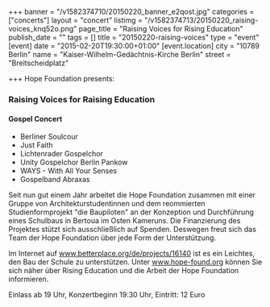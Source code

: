+++
banner = "/v1582374710/20150220_banner_e2qost.jpg"
categories = ["concerts"]
layout = "concert"
listimg = "/v1582374713/20150220_raising-voices_knq52o.png"
page_title = "Raising Voices for Rising Education"
publish_date = ""
tags = []
title = "20150220-raising-voices"
type = "event"
[event]
date = "2015-02-20T19:30:00+01:00"
[event.location]
city = "10789 Berlin"
name = "Kaiser-Wilhelm-Gedächtnis-Kirche Berlin"
street = "Breitscheidplatz"

+++
Hope Foundation presents: 

### Raising Voices for Raising Education

#### Gospel Concert

* Berliner Soulcour
* Just Faith
* Lichtenrader Gospelchor
* Unity Gospelchor Berlin Pankow
* WAYS - With All Your Senses
* Gospelband Abraxas

Seit nun gut einem Jahr arbeitet die Hope Foundation zusammen mit einer Gruppe von Architekturstudentinnen und dem reommierten Studienformprojekt "die Baupiloten" an der Konzeption und Durchführung eines Schulbaus in Bertoua im Osten Kameruns. Die Finanzierung des Projektes stützt sich ausschließlich auf Spenden. Deswegen freut sich das Team der Hope Foundation über jede Form der Unterstützung.

Im Internet auf www.betterplace.org/de/projects/16140 ist es ein Leichtes, den Bau der Schule zu unterstützen. Unter www.hope-found.org können Sie sich näher über Rising Education und die Arbeit der Hope Foundation informieren.

Einlass ab 19 Uhr, Konzertbeginn 19:30 Uhr, Eintritt: 12 Euro